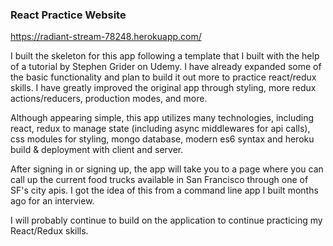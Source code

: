 ### React Practice Website

https://radiant-stream-78248.herokuapp.com/

I built the skeleton for this app following a template that I built with the help of a tutorial by Stephen Grider on Udemy. I have already expanded some of the basic functionality and plan to build it out more to practice react/redux skills. I have greatly improved the original app through styling, more redux actions/reducers, production modes, and more.

Although appearing simple, this app utilizes many technologies, including react, redux to manage state (including async middlewares for api calls), css modules for styling, mongo database, modern es6 syntax and heroku build & deployment with client and server.

After signing in or signing up, the app will take you to a page where you can call up the current food trucks available in San Francisco through one of SF's city apis. I got the idea of this from a command line app I built months ago for an interview.

I will probably continue to build on the application to continue practicing my React/Redux skills.
